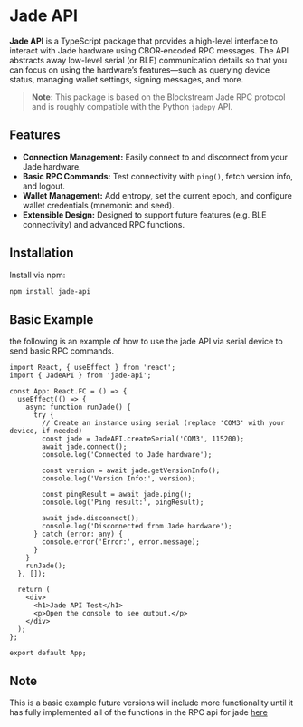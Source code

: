 # Jade API

**Jade API** is a TypeScript package that provides a high-level interface to interact with Jade hardware using CBOR‑encoded RPC messages. The API abstracts away low-level serial (or BLE) communication details so that you can focus on using the hardware’s features—such as querying device status, managing wallet settings, signing messages, and more.

> **Note:** This package is based on the Blockstream Jade RPC protocol and is roughly compatible with the Python `jadepy` API.

## Features

- **Connection Management:** Easily connect to and disconnect from your Jade hardware.
- **Basic RPC Commands:** Test connectivity with `ping()`, fetch version info, and logout.
- **Wallet Management:** Add entropy, set the current epoch, and configure wallet credentials (mnemonic and seed).
- **Extensible Design:** Designed to support future features (e.g. BLE connectivity) and advanced RPC functions.

## Installation

Install via npm:

```bash
npm install jade-api
```

## Basic Example

the following is an example of how to use the jade API via serial device to send basic RPC commands.

```tsx
import React, { useEffect } from 'react';
import { JadeAPI } from 'jade-api';

const App: React.FC = () => {
  useEffect(() => {
    async function runJade() {
      try {
        // Create an instance using serial (replace 'COM3' with your device, if needed)
        const jade = JadeAPI.createSerial('COM3', 115200);
        await jade.connect();
        console.log('Connected to Jade hardware');

        const version = await jade.getVersionInfo();
        console.log('Version Info:', version);

        const pingResult = await jade.ping();
        console.log('Ping result:', pingResult);

        await jade.disconnect();
        console.log('Disconnected from Jade hardware');
      } catch (error: any) {
        console.error('Error:', error.message);
      }
    }
    runJade();
  }, []);

  return (
    <div>
      <h1>Jade API Test</h1>
      <p>Open the console to see output.</p>
    </div>
  );
};

export default App;
```

## Note

This is a basic example future versions will include more functionality until it has fully implemented all of the functions in the RPC api for jade [here](https://raw.githubusercontent.com/Blockstream/Jade/refs/heads/master/docs/index.rst)



